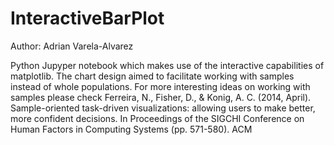 # InteractiveBarPlot
Author: Adrian Varela-Alvarez

Python Jupyper notebook which makes use of the interactive capabilities of matplotlib. The chart design aimed to facilitate 
working with samples instead of whole populations. For more interesting ideas on working with samples please check
Ferreira, N., Fisher, D., & Konig, A. C. (2014, April). Sample-oriented task-driven visualizations: allowing users 
to make better, more confident decisions. In Proceedings of the SIGCHI Conference on Human Factors in Computing Systems 
(pp. 571-580). ACM
